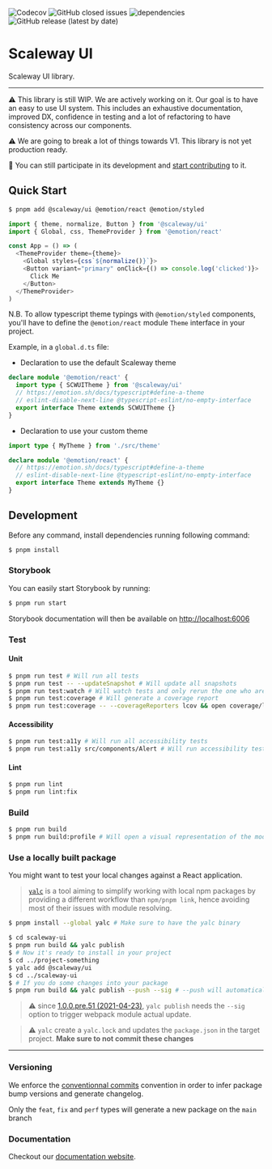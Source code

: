 ![Codecov](https://img.shields.io/codecov/c/github/scaleway/scaleway-ui)
![GitHub closed issues](https://img.shields.io/github/issues-closed/scaleway/scaleway-ui)
![dependencies](https://david-dm.org/scaleway/scaleway-ui.svg)
![GitHub release (latest by date)](https://img.shields.io/github/v/release/scaleway/scaleway-ui)

# Scaleway UI

Scaleway UI library.

---

⚠️ This library is still WIP. We are actively working on it. Our goal is to have an easy to use UI system. This includes an exhaustive documentation, improved DX, confidence in testing and a lot of refactoring to have consistency across our components.

⚠️ We are going to break a lot of things towards V1. This library is not yet production ready.

📝 You can still participate in its development and [start contributing](/CONTRIBUTING.md) to it.

## Quick Start

```sh
$ pnpm add @scaleway/ui @emotion/react @emotion/styled
```

```js
import { theme, normalize, Button } from '@scaleway/ui'
import { Global, css, ThemeProvider } from '@emotion/react'

const App = () => (
  <ThemeProvider theme={theme}>
    <Global styles={css`${normalize()}`}>
    <Button variant="primary" onClick={() => console.log('clicked')}>
      Click Me
    </Button>
  </ThemeProvider>
)
```

N.B. To allow typescript theme typings with `@emotion/styled` components,
you'll have to define the `@emotion/react` module `Theme` interface in your project.

Example, in a `global.d.ts` file:

- Declaration to use the default Scaleway theme

```ts
declare module '@emotion/react' {
  import type { SCWUITheme } from '@scaleway/ui'
  // https://emotion.sh/docs/typescript#define-a-theme
  // eslint-disable-next-line @typescript-eslint/no-empty-interface
  export interface Theme extends SCWUITheme {}
}
```

- Declaration to use your custom theme

```ts
import type { MyTheme } from './src/theme'

declare module '@emotion/react' {
  // https://emotion.sh/docs/typescript#define-a-theme
  // eslint-disable-next-line @typescript-eslint/no-empty-interface
  export interface Theme extends MyTheme {}
}
```

## Development

Before any command, install dependencies running following command:

```sh
$ pnpm install
```

### Storybook

You can easily start Storybook by running:

```sh
$ pnpm run start
```

Storybook documentation will then be available on [http://localhost:6006](http://localhost:6006)

### Test

#### Unit

```sh
$ pnpm run test # Will run all tests
$ pnpm run test -- --updateSnapshot # Will update all snapshots
$ pnpm run test:watch # Will watch tests and only rerun the one who are modified
$ pnpm run test:coverage # Will generate a coverage report
$ pnpm run test:coverage -- --coverageReporters lcov && open coverage/lcov-report/index.html # Will generate an open an html code coverage report
```

#### Accessibility

```sh
$ pnpm run test:a11y # Will run all accessibility tests
$ pnpm run test:a11y src/components/Alert # Will run accessibility test of Alert component only
```

#### Lint

```sh
$ pnpm run lint
$ pnpm run lint:fix
```

### Build

```sh
$ pnpm run build
$ pnpm run build:profile # Will open a visual representation of the modules inside the compile package
```

### Use a locally built package

You might want to test your local changes against a React application.

> [`yalc`](https://github.com/whitecolor/yalc) is a tool aiming to simplify working with local npm packages by providing a different workflow than `npm/pnpm link`, hence avoiding most of their issues with module resolving.

```bash
$ pnpm install --global yalc # Make sure to have the yalc binary
```

```bash
$ cd scaleway-ui
$ pnpm run build && yalc publish
$ # Now it's ready to install in your project
$ cd ../project-something
$ yalc add @scaleway/ui
$ cd ../scaleway-ui
$ # If you do some changes into your package
$ pnpm run build && yalc publish --push --sig # --push will automatically update the package on projects where it have been added, --sig updates the signature hash to trigger webpack update
```

> :warning: since [1.0.0.pre.51 (2021-04-23)](https://github.com/wclr/yalc/blob/master/CHANGELOG.md#100pre51-2021-04-23), `yalc publish` needs the `--sig` option to trigger webpack module actual update.

> :warning: `yalc` create a `yalc.lock` and updates the `package.json` in the target project. **Make sure to not commit these changes**

---

### Versioning

We enforce the [conventionnal commits](https://www.conventionalcommits.org) convention in order to infer package bump versions and generate changelog.

Only the `feat`, `fix` and `perf` types will generate a new package on the `main` branch

### Documentation

Checkout our [documentation website](https://react.ui.scaleway.com/).
